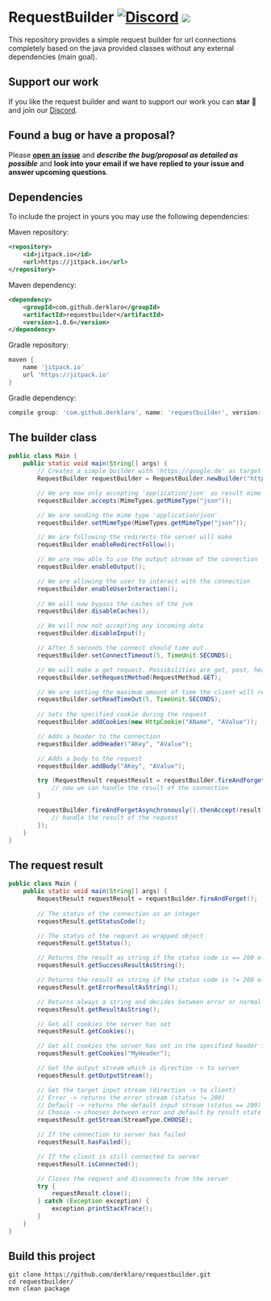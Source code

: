# RequestBuilder [![Discord](https://img.shields.io/discord/499666347337449472.svg?color=7289DA&label=discord)](https://discord.gg/uskXdVZ) [![](https://jitpack.io/v/derklaro/requestbuilder.svg)](https://jitpack.io/#derklaro/requestbuilder)
This repository provides a simple request builder for url connections completely based on the java provided
classes without any external dependencies (main goal).

## Support our work
If you like the request builder and want to support our work you can **star** :star2: and join our [Discord](https://discord.gg/uskXdVZ).

## Found a bug or have a proposal?
Please
[**open an issue**](https://github.com/derklaro/reformcloud2-prefix-system/issues/new)
and ***describe the bug/proposal as detailed as possible*** and **look into your email if we have replied to your issue
and answer upcoming questions**.

## Dependencies
To include the project in yours you may use the following dependencies:

Maven repository:
```xml
<repository>
    <id>jitpack.io</id>
    <url>https://jitpack.io</url>
</repository>
```

Maven dependency:
```xml
<dependency>
    <groupId>com.github.derklaro</groupId>
    <artifactId>requestbuilder</artifactId>
    <version>1.0.6</version>
</dependency>
```

Gradle repository:
```groovy
maven {
    name 'jitpack.io'
    url 'https://jitpack.io'
}
```

Gradle dependency:
```groovy
compile group: 'com.github.derklaro', name: 'requestbuilder', version: '1.0.5'
```

## The builder class
```java
public class Main {
    public static void main(String[] args) {
        // Creates a simple builder with 'https://google.de' as target and no proxy
        RequestBuilder requestBuilder = RequestBuilder.newBuilder("https:google.de", Proxy.NO_PROXY);

        // We are now only accepting 'application/json' as result mime type
        requestBuilder.accepts(MimeTypes.getMimeType("json"));

        // We are sending the mime type 'application/json'
        requestBuilder.setMimeType(MimeTypes.getMimeType("json"));

        // We are following the redirects the server will make
        requestBuilder.enableRedirectFollow();

        // We are now able to use the output stream of the connection
        requestBuilder.enableOutput();

        // We are allowing the user to interact with the connection
        requestBuilder.enableUserInteraction();
    
        // We will now bypass the caches of the jvm
        requestBuilder.disableCaches();

        // We will now not accepting any incoming data
        requestBuilder.disableInput();

        // After 5 seconds the connect should time out
        requestBuilder.setConnectTimeout(5, TimeUnit.SECONDS);

        // We will make a get request. Possibilities are get, post, head, options, put, delete, trace
        requestBuilder.setRequestMethod(RequestMethod.GET);

        // We are setting the maximum amount of time the client will read from the connection
        requestBuilder.setReadTimeOut(5, TimeUnit.SECONDS);
    
        // Sets the specified cookie during the request
        requestBuilder.addCookies(new HttpCookie("AName", "AValue"));

        // Adds a header to the connection
        requestBuilder.addHeader("AKey", "AValue");

        // Adds a body to the request
        requestBuilder.addBody("AKey", "AValue");

        try (RequestResult requestResult = requestBuilder.fireAndForget()) {
            // now we can handle the result of the connection
        }

        requestBuilder.fireAndForgetAsynchronously().thenAccept(result -> {
            // handle the result of the request
        });
    }
}
```
## The request result
```java
public class Main {
    public static void main(String[] args) {
        RequestResult requestResult = requestBuilder.fireAndForget();
        
        // The status of the connection as an integer
        requestResult.getStatusCode();

        // The status of the request as wrapped object
        requestResult.getStatus();

        // Returns the result as string if the status code is == 200 else it will end up throwing an exception
        requestResult.getSuccessResultAsString();

        // Returns the result as string if the status code is != 200 else it will end up throwing an exception
        requestResult.getErrorResultAsString();

        // Returns always a string and decides between error or normal input
        requestResult.getResultAsString();

        // Get all cookies the server has set
        requestResult.getCookies();

        // Get all cookies the server has set in the specified header field
        requestResult.getCookies("MyHeader");

        // Get the output stream which is direction -> to server
        requestResult.getOutputStream();

        // Get the target input stream (direction -> to client)
        // Error -> returns the error stream (status != 200)
        // Default -> returns the default input stream (status == 200)
        // Choose -> chooses between error and default by result state
        requestResult.getStream(StreamType.CHOOSE);

        // If the connection to server has failed
        requestResult.hasFailed();

        // If the client is still connected to server
        requestResult.isConnected();

        // Closes the request and disconnects from the server
        try {
            requestResult.close();
        } catch (Exception exception) {
            exception.printStackTrace();
        }
    }
}
```

## Build this project
```
git clone https://github.com/derklaro/requestbuilder.git
cd requestbuilder/
mvn clean package
```
